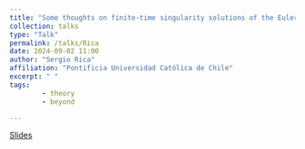 ```yaml
---
title: "Some thoughts on finite-time singularity solutions of the Euler equations"
collection: talks
type: "Talk"
permalink: /talks/Rica
date: 2024-09-02 11:00
author: "Sergio Rica" 
affiliation: "Pontificia Universidad Católica de Chile"
excerpt: " "  
tags: 
        - theory
        - beyond

---
```


[Slides]({{site.baseurl}}/files/Rica_Presentation.pdf)

